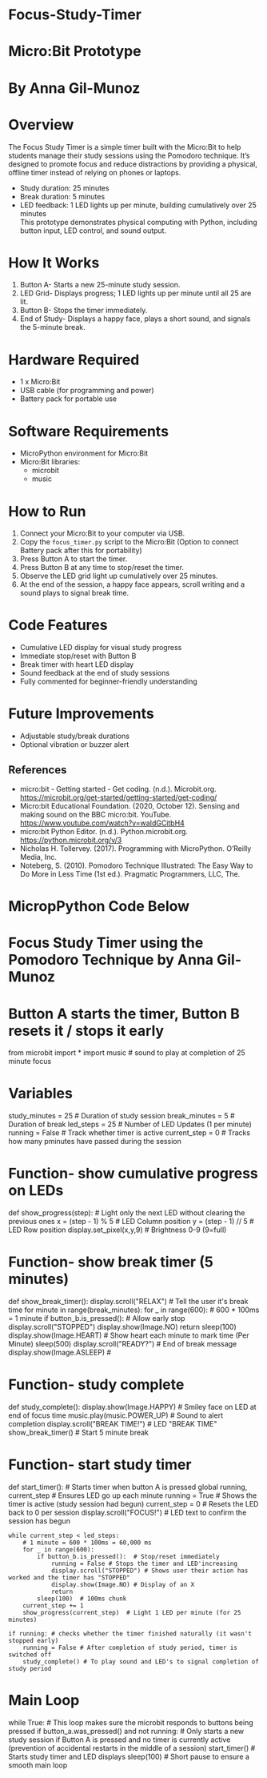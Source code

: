 # Focus-Study-Timer
# Micro:Bit Prototype
# By Anna Gil-Munoz


# Overview

The Focus Study Timer is a simple timer built with the Micro:Bit to help students manage their study sessions using the Pomodoro technique. It’s designed to promote focus and reduce distractions by providing a physical, offline timer instead of relying on phones or laptops.
- Study duration: 25 minutes  
- Break duration: 5 minutes  
- LED feedback: 1 LED lights up per minute, building cumulatively over 25 minutes  
This prototype demonstrates physical computing with Python, including button input, LED control, and sound output.

# How It Works

1. Button A- Starts a new 25-minute study session.  
2. LED Grid- Displays progress; 1 LED lights up per minute until all 25 are lit.  
3. Button B- Stops the timer immediately.  
4. End of Study- Displays a happy face, plays a short sound, and signals the 5-minute break.  

# Hardware Required

- 1 x Micro:Bit
- USB cable (for programming and power)  
- Battery pack for portable use  

# Software Requirements

- MicroPython environment for Micro:Bit  
- Micro:Bit libraries:  
  - microbit
  - music

# How to Run

1. Connect your Micro:Bit to your computer via USB.  
2. Copy the `focus_timer.py` script to the Micro:Bit (Option to connect Battery pack after this for portability) 
3. Press Button A to start the timer.  
4. Press Button B at any time to stop/reset the timer.  
5. Observe the LED grid light up cumulatively over 25 minutes.  
6. At the end of the session, a happy face appears, scroll writing and a sound plays to signal break time.  

# Code Features

- Cumulative LED display for visual study progress  
- Immediate stop/reset with Button B  
- Break timer with heart LED display  
- Sound feedback at the end of study sessions  
- Fully commented for beginner-friendly understanding  

# Future Improvements

- Adjustable study/break durations  
- Optional vibration or buzzer alert  

## References

- micro:bit - Getting started - Get coding. (n.d.). Microbit.org. https://microbit.org/get-started/getting-started/get-coding/
- Micro:bit Educational Foundation. (2020, October 12). Sensing and making sound on the BBC micro:bit. YouTube. https://www.youtube.com/watch?v=waIdGCitbH4
- micro:bit Python Editor. (n.d.). Python.microbit.org. https://python.microbit.org/v/3
- Nicholas H. Tollervey. (2017). Programming with MicroPython. O’Reilly Media, Inc.
- Noteberg, S. (2010). Pomodoro Technique Illustrated: The Easy Way to Do More in Less Time (1st ed.). Pragmatic Programmers, LLC, The.



# MicropPython Code Below

# Focus Study Timer using the Pomodoro Technique by Anna Gil-Munoz
# Button A starts the timer, Button B resets it / stops it early


from microbit import *
import music # sound to play at completion of 25 minute focus


# Variables 
study_minutes = 25 # Duration of study session
break_minutes = 5 # Duration of break 
led_steps = 25 # Number of LED Updates (1 per minute)
running = False # Track whether timer is active 
current_step = 0 # Tracks how many pminutes have passed during the session


# Function- show cumulative progress on LEDs
def show_progress(step):
    # Light only the next LED without clearing the previous ones
    x = (step - 1) % 5 # LED Column position
    y = (step - 1) // 5 # LED Row position
    display.set_pixel(x,y,9) # Brightness 0-9 (9=full)

# Function- show break timer (5 minutes)
def show_break_timer():
    display.scroll("RELAX")  # Tell the user it's break time
    for minute in range(break_minutes):
        for _ in range(600):  # 600 * 100ms = 1 minute
            if button_b.is_pressed():  # Allow early stop
                display.scroll("STOPPED")
                display.show(Image.NO)
                return
            sleep(100)
        display.show(Image.HEART)  # Show heart each minute to mark time (Per Minute)
        sleep(500)
    display.scroll("READY?")  # End of break message
    display.show(Image.ASLEEP) # 


# Function- study complete
def study_complete():
    display.show(Image.HAPPY) # Smiley face on LED at end of focus time
    music.play(music.POWER_UP) # Sound to alert completion 
    display.scroll("BREAK TIME!") # LED "BREAK TIME" 
    show_break_timer()  # Start 5 minute break

    
# Function- start study timer
def start_timer(): # Starts timer when button A is pressed
    global running, current_step # Ensures LED go up each minute 
    running = True # Shows the timer is active (study session had begun)
    current_step = 0 # Resets the LED back to 0 per session
    display.scroll("FOCUS!") # LED text to confirm the session has begun

    while current_step < led_steps:
        # 1 minute = 600 * 100ms = 60,000 ms
        for _ in range(600):
            if button_b.is_pressed():  # Stop/reset immediately
                running = False # Stops the timer and LED'increasing 
                display.scroll("STOPPED") # Shows user their action has worked and the timer has "STOPPED"
                display.show(Image.NO) # Display of an X
                return
            sleep(100)  # 100ms chunk
        current_step += 1
        show_progress(current_step)  # Light 1 LED per minute (for 25 minutes)

    if running: # checks whether the timer finished naturally (it wasn't stopped early)
        running = False # After completion of study period, timer is switched off
        study_complete() # To play sound and LED's to signal completion of study period


# Main Loop
while True: # This loop makes sure the microbit responds to buttons being pressed
    if button_a.was_pressed() and not running: # Only starts a new study session if Button A is pressed and no timer is currently active (prevention of accidental restarts in the middle of a session)
        start_timer() # Starts study timer and LED displays 
    sleep(100)  # Short pause to ensure a smooth main loop

